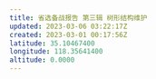 ```yaml
---
title: 省选备战报告 第三辑 树形结构维护
updated: 2023-03-06 03:22:17Z
created: 2023-03-01 00:17:56Z
latitude: 35.10467400
longitude: 118.35641400
altitude: 0.0000
---
```




